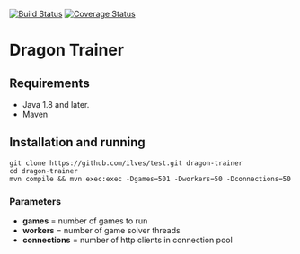 [![Build Status](https://secure.travis-ci.org/ilves/test.svg)](https://travis-ci.org/ilves/test)
[![Coverage Status](https://coveralls.io/repos/github/ilves/test/badge.svg?branch=master)](https://coveralls.io/github/ilves/test?branch=master)

Dragon Trainer
===============

## Requirements

* Java 1.8 and later.
* Maven

## Installation and running

```
git clone https://github.com/ilves/test.git dragon-trainer
cd dragon-trainer
mvn compile && mvn exec:exec -Dgames=501 -Dworkers=50 -Dconnections=50
```

### Parameters
* **games** = number of games to run
* **workers** = number of game solver threads
* **connections** = number of http clients in connection pool